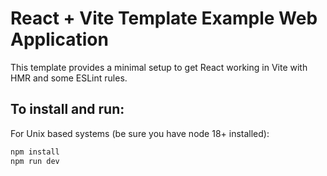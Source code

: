 # React + Vite Template Example Web Application
This template provides a minimal setup to get React working in Vite with HMR and some ESLint rules.

## To install and run:
For Unix based systems (be sure you have node 18+ installed):
```sh
npm install
npm run dev
```